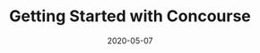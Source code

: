 ---
date: '2020-05-07'
description: Install files and demo pipelines for getting started with Concourse CI
lastmod: '2020-05-19'
patterns:
- Deployment
readme: true
repo: https://github.com/anthonyvetter/concourse-getting-started
tags:
- CI-CD
- Concourse
team:
- Tony Vetter
title: Getting Started with Concourse
---